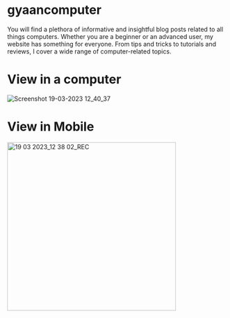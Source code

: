 # gyaancomputer
You will find a plethora of informative and insightful blog posts related to all things computers. Whether you are a beginner or an advanced user, my website has something for everyone. From tips and tricks to tutorials and reviews, I cover a wide range of computer-related topics.

# View in a computer
![Screenshot 19-03-2023 12_40_37](https://user-images.githubusercontent.com/91693626/226159852-8bca073e-be66-44ec-be0d-ef5abfb160a7.png)

# View in Mobile 
<img width="388" alt="19 03 2023_12 38 02_REC" src="https://user-images.githubusercontent.com/91693626/226159856-bd422c3a-37b5-4642-a77b-e321f29ad301.png">
